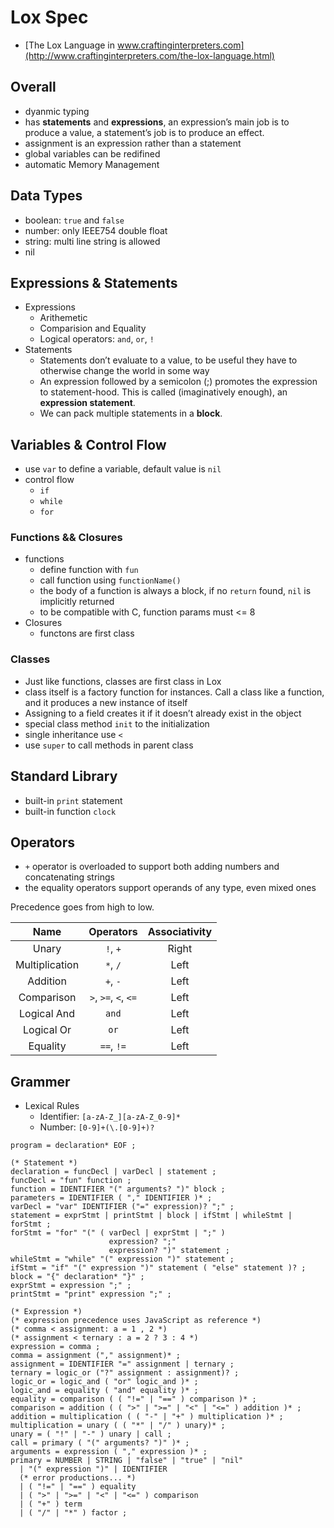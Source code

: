 # Lox Spec

- [The Lox Language in www.craftinginterpreters.com](http://www.craftinginterpreters.com/the-lox-language.html)

## Overall

- dyanmic typing
- has **statements** and **expressions**, an expression’s main job is to produce a value, a statement’s job is to produce an effect.
- assignment is an expression rather than a statement
- global variables can be redifined
- automatic Memory Management

## Data Types

- boolean: `true` and `false`
- number: only IEEE754 double float
- string: multi line string is allowed
- nil

## Expressions & Statements

- Expressions
  - Arithemetic
  - Comparision and Equality
  - Logical operators: `and`, `or`, `!`
- Statements
  - Statements don’t evaluate to a value, to be useful they have to otherwise change the world in some way
  - An expression followed by a semicolon (;) promotes the expression to statement-hood. This is called (imaginatively enough), an **expression statement**.
  - We can pack multiple statements in a **block**.

## Variables & Control Flow

- use `var` to define a variable, default value is `nil`
- control flow
  - `if`
  - `while`
  - `for`

### Functions && Closures

- functions
  - define function with `fun`
  - call function using `functionName()`
  - the body of a function is always a block, if no `return` found, `nil` is implicitly returned
  - to be compatible with C, function params must <= 8
- Closures
  - functons are first class

### Classes

- Just like functions, classes are first class in Lox
- class itself is a factory function for instances. Call a class like a function, and it produces a new instance of itself
- Assigning to a field creates it if it doesn’t already exist in the object
- special class method `init` to the initialization
- single inheritance use `<`
- use `super` to call methods in parent class

## Standard Library

- built-in `print` statement
- built-in function `clock`

## Operators

- `+` operator is overloaded to support both adding numbers and concatenating strings
- the equality operators support operands of any type, even mixed ones

Precedence goes from high to low.

|      Name      |      Operators       | Associativity |
| :------------: | :------------------: | :-----------: |
|     Unary      |       `!`, `+`       |     Right     |
| Multiplication |       `*`, `/`       |     Left      |
|    Addition    |       `+`, `-`       |     Left      |
|   Comparison   | `>`, `>=`, `<`, `<=` |     Left      |
|  Logical And   |        `and`         |     Left      |
|   Logical Or   |         `or`         |     Left      |
|    Equality    |      `==`, `!=`      |     Left      |

## Grammer

- Lexical Rules
  - Identifier: `[a-zA-Z_][a-zA-Z_0-9]*`
  - Number: `[0-9]+(\.[0-9]+)?`

```ebnf
program = declaration* EOF ;

(* Statement *)
declaration = funcDecl | varDecl | statement ;
funcDecl = "fun" function ;
function = IDENTIFIER "(" arguments? ")" block ;
parameters = IDENTIFIER ( "," IDENTIFIER )* ;
varDecl = "var" IDENTIFIER ("=" expression)? ";" ;
statement = exprStmt | printStmt | block | ifStmt | whileStmt | forStmt ;
forStmt = "for" "(" ( varDecl | exprStmt | ";" )
                      expression? ";"
                      expression? ")" statement ;
whileStmt = "while" "(" expression ")" statement ;
ifStmt = "if" "(" expression ")" statement ( "else" statement )? ;
block = "{" declaration* "}" ;
exprStmt = expression ";" ;
printStmt = "print" expression ";" ;

(* Expression *)
(* expression precedence uses JavaScript as reference *)
(* comma < assignment: a = 1 , 2 *)
(* assignment < ternary : a = 2 ? 3 : 4 *)
expression = comma ;
comma = assignment ("," assignment)* ;
assignment = IDENTIFIER "=" assignment | ternary ;
ternary = logic_or ("?" assignment : assignment)? ;
logic_or = logic_and ( "or" logic_and )* ;
logic_and = equality ( "and" equality )* ;
equality = comparison ( ( "!=" | "==" ) comparison )* ;
comparison = addition ( ( ">" | ">=" | "<" | "<=" ) addition )* ;
addition = multiplication ( ( "-" | "+" ) multiplication )* ;
multiplication = unary ( ( "*" | "/" ) unary)* ;
unary = ( "!" | "-" ) unary | call ;
call = primary ( "(" arguments? ")" )* ;
arguments = expression ( "," expression )* ;
primary = NUMBER | STRING | "false" | "true" | "nil"
  | "(" expression ")" | IDENTIFIER
  (* error productions... *)
  | ( "!=" | "==" ) equality
  | ( ">" | ">=" | "<" | "<=" ) comparison
  | ( "+" ) term
  | ( "/" | "*" ) factor ;
```
